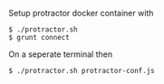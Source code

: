 Setup protractor docker container with
```
$ ./protractor.sh
$ grunt connect
```
On a seperate terminal then
```
$ ./protractor.sh protractor-conf.js
```


